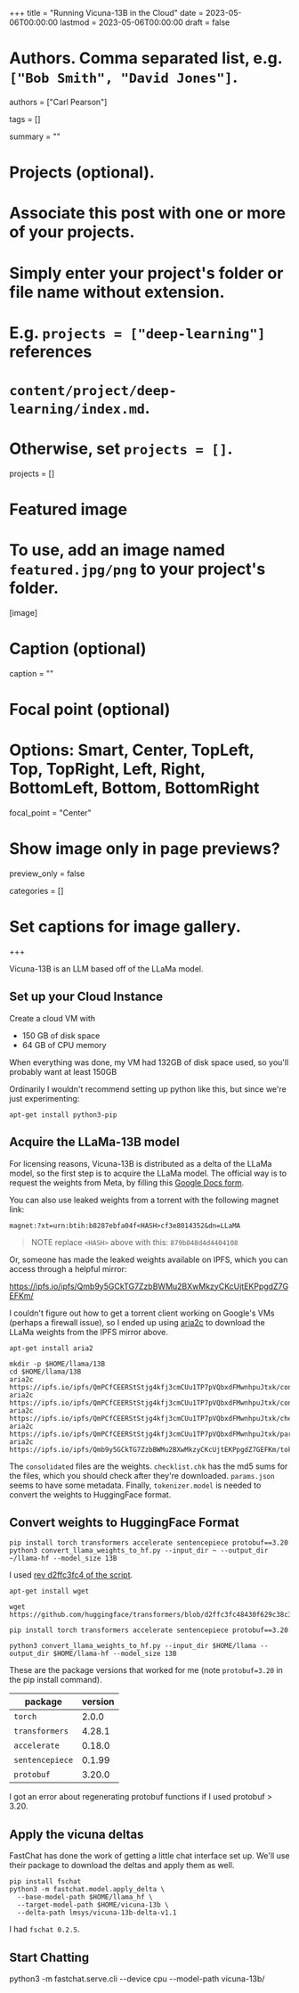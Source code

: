 +++
title = "Running Vicuna-13B in the Cloud"
date = 2023-05-06T00:00:00
lastmod = 2023-05-06T00:00:00
draft = false

# Authors. Comma separated list, e.g. `["Bob Smith", "David Jones"]`.
authors = ["Carl Pearson"]

tags = []

summary = ""

# Projects (optional).
#   Associate this post with one or more of your projects.
#   Simply enter your project's folder or file name without extension.
#   E.g. `projects = ["deep-learning"]` references 
#   `content/project/deep-learning/index.md`.
#   Otherwise, set `projects = []`.
projects = []

# Featured image
# To use, add an image named `featured.jpg/png` to your project's folder. 
[image]
  # Caption (optional)
  caption = ""

  # Focal point (optional)
  # Options: Smart, Center, TopLeft, Top, TopRight, Left, Right, BottomLeft, Bottom, BottomRight
  focal_point = "Center"

  # Show image only in page previews?
  preview_only = false


categories = []

# Set captions for image gallery.

+++

Vicuna-13B is an LLM based off of the LLaMa model.

## Set up your Cloud Instance

Create a cloud VM with
* 150 GB of disk space
* 64 GB of CPU memory

When everything was done, my VM had 132GB of disk space used, so you'll probably want at least 150GB

Ordinarily I wouldn't recommend setting up python like this, but since we're just experimenting:

```
apt-get install python3-pip
```

## Acquire the LLaMa-13B model

For licensing reasons, Vicuna-13B is distributed as a delta of the LLaMa model, so the first step is to acquire the LLaMa model.
The official way is to request the weights from Meta, by filling this [Google Docs form](https://docs.google.com/forms/d/e/1FAIpQLSfqNECQnMkycAp2jP4Z9TFX0cGR4uf7b_fBxjY_OjhJILlKGA/viewform?usp=send_form).

You can also use leaked weights from a torrent with the following magnet link:

`magnet:?xt=urn:btih:b8287ebfa04f<HASH>cf3e8014352&dn=LLaMA`

> NOTE
> replace `<HASH>` above with this: `879b048d4d4404108`

Or, someone has made the leaked weights available on IPFS, which you can access through a helpful mirror:

https://ipfs.io/ipfs/Qmb9y5GCkTG7ZzbBWMu2BXwMkzyCKcUjtEKPpgdZ7GEFKm/

I couldn't figure out how to get a torrent client working on Google's VMs (perhaps a firewall issue), so I ended up using [aria2c]() to download the LLaMa weights from the IPFS mirror above.

```
apt-get install aria2

mkdir -p $HOME/llama/13B
cd $HOME/llama/13B
aria2c https://ipfs.io/ipfs/QmPCfCEERStStjg4kfj3cmCUu1TP7pVQbxdFMwnhpuJtxk/consolidated.00.pth
aria2c https://ipfs.io/ipfs/QmPCfCEERStStjg4kfj3cmCUu1TP7pVQbxdFMwnhpuJtxk/consolidated.01.pth
aria2c https://ipfs.io/ipfs/QmPCfCEERStStjg4kfj3cmCUu1TP7pVQbxdFMwnhpuJtxk/checklist.chk
aria2c https://ipfs.io/ipfs/QmPCfCEERStStjg4kfj3cmCUu1TP7pVQbxdFMwnhpuJtxk/params.json
aria2c https://ipfs.io/ipfs/Qmb9y5GCkTG7ZzbBWMu2BXwMkzyCKcUjtEKPpgdZ7GEFKm/tokenizer.model
```

The `consolidated` files are the weights.
`checklist.chk` has the md5 sums for the files, which you should check after they're downloaded.
`params.json` seems to have some metadata.
Finally, `tokenizer.model` is needed to convert the weights to HuggingFace format.

## Convert weights to HuggingFace Format

```
pip install torch transformers accelerate sentencepiece protobuf==3.20
python3 convert_llama_weights_to_hf.py --input_dir ~ --output_dir ~/llama-hf --model_size 13B
```

I used [rev d2ffc3fc4 of the script](https://github.com/huggingface/transformers/blob/d2ffc3fc48430f629c38c36fa8f308b045d1f715/src/transformers/models/llama/convert_llama_weights_to_hf.py).

```
apt-get install wget

wget https://github.com/huggingface/transformers/blob/d2ffc3fc48430f629c38c36fa8f308b045d1f715/src/transformers/models/llama/convert_llama_weights_to_hf.py

pip install torch transformers accelerate sentencepiece protobuf==3.20

python3 convert_llama_weights_to_hf.py --input_dir $HOME/llama --output_dir $HOME/llama-hf --model_size 13B
```

These are the package versions that worked for me (note `protobuf=3.20` in the pip install command).

| package        | version |
|----------------|---------|
|`torch`         | 2.0.0   |
|`transformers`  | 4.28.1  |
|`accelerate`    | 0.18.0  |
|`sentencepiece` | 0.1.99  |
|`protobuf`      | 3.20.0  |

I got an error about regenerating protobuf functions if I used protobuf > 3.20.

## Apply the vicuna deltas

FastChat has done the work of getting a little chat interface set up.
We'll use their package to download the deltas and apply them as well.

```
pip install fschat
python3 -m fastchat.model.apply_delta \
  --base-model-path $HOME/llama_hf \
  --target-model-path $HOME/vicuna-13b \
  --delta-path lmsys/vicuna-13b-delta-v1.1
```

I had `fschat 0.2.5`.

## Start Chatting

python3 -m fastchat.serve.cli --device cpu --model-path vicuna-13b/
